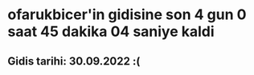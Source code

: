 # ofarukbicer'in gidisine son 4 gun 0 saat 45 dakika 04 saniye kaldi

## Gidis tarihi: 30.09.2022 :(